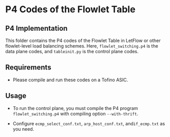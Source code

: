 # P4 Codes of the Flowlet Table 

## P4 Implementation

This folder contains the P4 codes of the Flowlet Table in LetFlow or other flowlet-level load balancing schemes. Here, `flowlet_switching.p4` is the data plane codes, and `tableinit.py` is the control plane codes. 

## Requirements

- Please compile and run these codes on a Tofino ASIC.

## Usage

- To run the control plane, you must compile the P4 program `flowlet_switching.p4` with compiling option `--with-thrift`. 

- Configure `ecmp_select_conf.txt`, `arp_host_conf.txt`, and`if_ecmp.txt` as you need. 







